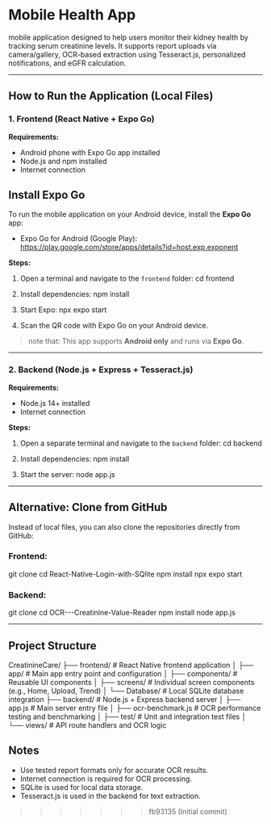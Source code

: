 
# Mobile Health App

 mobile application designed to help users monitor their kidney health by tracking serum creatinine levels. It supports report uploads via camera/gallery, OCR-based extraction using Tesseract.js, personalized notifications, and eGFR calculation.

---

## How to Run the Application (Local Files)

### 1. Frontend (React Native + Expo Go)

**Requirements:**
- Android phone with Expo Go app installed
- Node.js and npm installed
- Internet connection

## Install Expo Go

To run the mobile application on your Android device, install the **Expo Go** app:

- Expo Go for Android (Google Play): https://play.google.com/store/apps/details?id=host.exp.exponent

**Steps:**
1. Open a terminal and navigate to the `frontend` folder:
   cd frontend

2. Install dependencies:
   npm install

3. Start Expo:
   npx expo start

4. Scan the QR code with Expo Go on your Android device.

> note that: This app supports **Android only** and runs via **Expo Go**.

---

### 2. Backend (Node.js + Express + Tesseract.js)

**Requirements:**
- Node.js 14+ installed
- Internet connection

**Steps:**
1. Open a separate terminal and navigate to the `backend` folder:
   cd backend

2. Install dependencies:
   npm install

3. Start the server:
   node app.js

---

## Alternative: Clone from GitHub

Instead of local files, you can also clone the repositories directly from GitHub:

### Frontend:
git clone 
cd React-Native-Login-with-SQlite
npm install
npx expo start

### Backend:
git clone 
cd OCR---Creatinine-Value-Reader
npm install
node app.js

---

## Project Structure
CreatinineCare/
├── frontend/ # React Native frontend application
│ ├── app/ # Main app entry point and configuration
│ ├── components/ # Reusable UI components
│ ├── screens/ # Individual screen components (e.g., Home, Upload, Trend)
│ └── Database/ # Local SQLite database integration
├── backend/ # Node.js + Express backend server
│ ├── app.js # Main server entry file
│ ├── ocr-benchmark.js # OCR performance testing and benchmarking
│ ├── test/ # Unit and integration test files
│ └── views/ # API route handlers and OCR logic



## Notes

- Use tested report formats only for accurate OCR results.
- Internet connection is required for OCR processing.
- SQLite is used for local data storage.
- Tesseract.js is used in the backend for text extraction.

>>>>>>> fb93135 (Initial commit)
